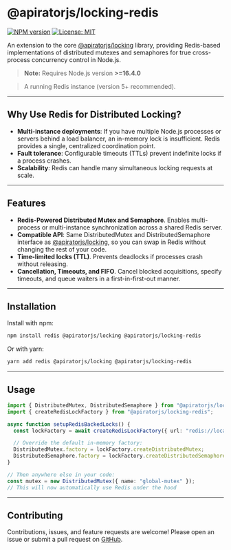# @apiratorjs/locking-redis

[![NPM version](https://img.shields.io/npm/v/@apiratorjs/locking-redis.svg)](https://www.npmjs.com/package/@apiratorjs/locking-redis)
[![License: MIT](https://img.shields.io/npm/l/@apiratorjs/locking-redis.svg)](https://github.com/apiratorjs/locking-redis/blob/main/LICENSE)

An extension to the core [@apiratorjs/locking](https://github.com/apiratorjs/locking) library, providing Redis-based implementations of distributed mutexes and
semaphores for true cross-process concurrency control in Node.js.

> **Note:** Requires Node.js version **>=16.4.0**

> A running Redis instance (version 5+ recommended).

---

## Why Use Redis for Distributed Locking?

- **Multi-instance deployments**: If you have multiple Node.js processes or servers behind a load balancer, an in-memory
  lock is insufficient. Redis provides a single, centralized coordination point.
- **Fault tolerance**: Configurable timeouts (TTLs) prevent indefinite locks if a process crashes.
- **Scalability**: Redis can handle many simultaneous locking requests at scale.

---

## Features

- **Redis-Powered Distributed Mutex and Semaphore**. Enables multi-process or multi-instance synchronization across a
  shared Redis server.
- **Compatible API**: Same DistributedMutex and DistributedSemaphore interface
  as [@apiratorjs/locking](https://github.com/apiratorjs/locking), so you can swap in Redis without changing the rest of
  your code.
- **Time-limited locks (TTL)**. Prevents deadlocks if processes crash without releasing.
- **Cancellation, Timeouts, and FIFO**. Cancel blocked acquisitions, specify timeouts, and queue waiters in a
  first-in-first-out manner.

---

## Installation

Install with npm:

```bash
npm install redis @apiratorjs/locking @apiratorjs/locking-redis
```

Or with yarn:

```bash
yarn add redis @apiratorjs/locking @apiratorjs/locking-redis
```

---

## Usage

```typescript
import { DistributedMutex, DistributedSemaphore } from "@apiratorjs/locking";
import { createRedisLockFactory } from "@apiratorjs/locking-redis";

async function setupRedisBackedLocks() {
  const lockFactory = await createRedisLockFactory({ url: "redis://localhost:6379" });

  // Override the default in-memory factory:
  DistributedMutex.factory = lockFactory.createDistributedMutex;
  DistributedSemaphore.factory = lockFactory.createDistributedSemaphore;
}

// Then anywhere else in your code:
const mutex = new DistributedMutex({ name: "global-mutex" });
// This will now automatically use Redis under the hood
```

---

## Contributing

Contributions, issues, and feature requests are welcome!
Please open an issue or submit a pull request on [GitHub](https://github.com/apiratorjs/locking-redis).
